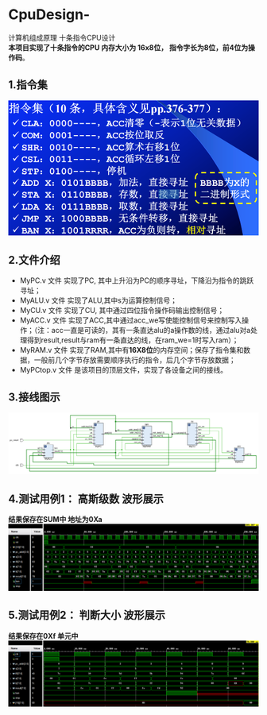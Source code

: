 # CpuDesign-
计算机组成原理 十条指令CPU设计  
**本项目实现了十条指令的CPU 内存大小为 16x8位， 指令字长为8位，前4位为操作码**。
## 1.指令集
![指令集](README图片/指令集.png "指令集")
## 2.文件介绍
- MyPC.v  文件 实现了PC, 其中上升沿为PC的顺序寻址，下降沿为指令的跳跃寻址；
- MyALU.v 文件 实现了ALU,其中s为运算控制信号；
- MyCU.v  文件 实现了CU, 其中通过四位指令操作码输出控制信号；
- MyACC.v 文件 实现了ACC,其中通过acc_we写使能控制信号来控制写入操作；（注：acc一直是可读的，其有一条直达alu的a操作数的线，通过alu对a处理得到result,result与ram有一条直达的线，在ram_we=1时写入ram）；
- MyRAM.v 文件 实现了RAM,其中有**16X8位**的内存空间；保存了指令集和数据，一般前几个字节存放需要顺序执行的指令，后几个字节存放数据；
- MyPCtop.v 文件 是该项目的顶层文件，实现了各设备之间的接线。

## 3.接线图示
![接线图示](README图片/接线图示.png "接线图示")
## 4.测试用例1： 高斯级数 波形展示
**结果保存在SUM中 地址为0Xa**  
![测试样例1波形图](README图片/测试样例1波形图.png "测试样例1波形图")
## 5.测试用例2： 判断大小 波形展示
**结果保存在0Xf 单元中**  
![测试样例2波形图](README图片/测试样例2波形图.png "测试样例2波形图")
